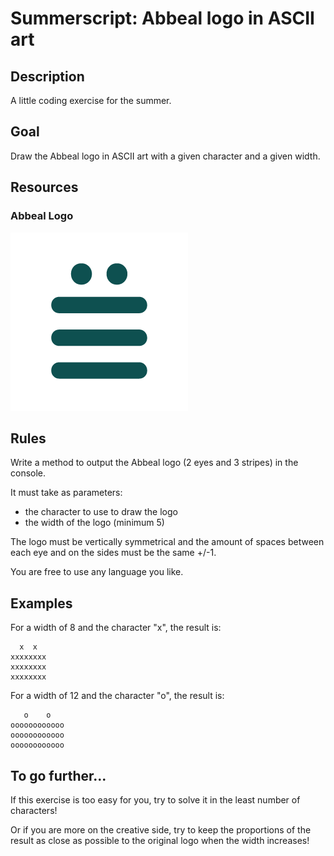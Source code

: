 # Summerscript: Abbeal logo in ASCII art

## Description

A little coding exercise for the summer.

## Goal

Draw the Abbeal logo in ASCII art with a given character and a given width.

## Resources

### Abbeal Logo

![Abbeal Logo](abbeal_logo.png)

## Rules

Write a method to output the Abbeal logo (2 eyes and 3 stripes) in the console.

It must take as parameters:
- the character to use to draw the logo
- the width of the logo (minimum 5)

The logo must be vertically symmetrical and the amount of spaces between each eye and on the sides must be the same +/-1.

You are free to use any language you like.

## Examples

For a width of 8 and the character "x", the result is:
```
  x  x  
xxxxxxxx
xxxxxxxx
xxxxxxxx
```

For a width of 12 and the character "o", the result is:
```
   o    o  
oooooooooooo
oooooooooooo
oooooooooooo
```

## To go further...

If this exercise is too easy for you, try to solve it in the least number of characters!

Or if you are more on the creative side, try to keep the proportions of the result as close as possible to the original logo when the width increases!